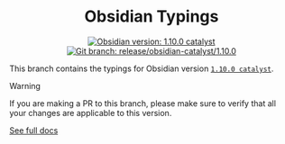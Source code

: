 <center>

# Obsidian Typings

</center>

<div align="center">
    <a href="https://obsidian.md/changelog/2025-10-01-desktop-v1.10.0/"><img src="https://img.shields.io/badge/Obsidian_version-1.10.0_catalyst-blue?logo=obsidian" alt="Obsidian version: 1.10.0 catalyst"></a>
    <a href="https://github.com/Fevol/obsidian-typings/tree/release/obsidian-catalyst/1.10.0"><img src="https://img.shields.io/badge/Git_branch-release/obsidian--catalyst/1.10.0-red?logo=git" alt="Git branch: release/obsidian-catalyst/1.10.0"></a>
</div>

This branch contains the typings for Obsidian version [`1.10.0 catalyst`](https://obsidian.md/changelog/2025-10-01-desktop-v1.10.0/).

> [!WARNING]
>
> If you are making a PR to this branch, please make sure to verify that all your changes are applicable to this version.

[See full docs](https://github.com/Fevol/obsidian-typings/blob/main/README.md)
